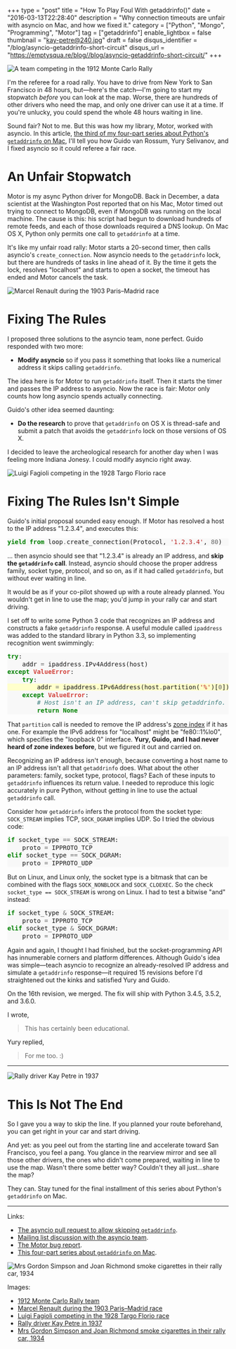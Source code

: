 +++
type = "post"
title = "How To Play Foul With getaddrinfo()"
date = "2016-03-13T22:28:40"
description = "Why connection timeouts are unfair with asyncio on Mac, and how we fixed it."
category = ["Python", "Mongo", "Programming", "Motor"]
tag = ["getaddrinfo"]
enable_lightbox = false
thumbnail = "kay-petre@240.jpg"
draft = false
disqus_identifier = "/blog/asyncio-getaddrinfo-short-circuit"
disqus_url = "https://emptysqua.re/blog//blog/asyncio-getaddrinfo-short-circuit/"
+++

<p><img alt="A team competing in the 1912 Monte Carlo Rally" src="Russo-balt_s24-55_ralli_monte-karlo_1.jpg" /></p>
<p>I'm the referee for a road rally. You have to drive from New York to San Francisco in 48 hours, but&mdash;here's the catch&mdash;I'm going to start my stopwatch <em>before</em> you can look at the map. Worse, there are hundreds of other drivers who need the map, and only one driver can use it at a time. If you're unlucky, you could spend the whole 48 hours waiting in line.</p>
<p>Sound fair? Not to me. But this was how my library, Motor, worked with asyncio. In this article, <a href="/getaddrinfo-on-macosx/">the third of my four-part series about Python's <code>getaddrinfo</code> on Mac</a>, I'll tell you how Guido van Rossum, Yury Selivanov, and I fixed asyncio so it could referee a fair race.</p>
<h1 id="an-unfair-stopwatch">An Unfair Stopwatch</h1>
<p>Motor is my async Python driver for MongoDB. Back in December, a data scientist at the Washington Post reported that on his Mac, Motor timed out trying to connect to MongoDB, even if MongoDB was running on the local machine. The cause is this: his script had begun to download hundreds of remote feeds, and each of those downloads required a DNS lookup. On Mac OS X, Python only permits one call to <code>getaddrinfo</code> at a time.</p>
<p>It's like my unfair road rally: Motor starts a 20-second timer, then calls asyncio's <code>create_connection</code>. Now asyncio needs to the <code>getaddrinfo</code> lock, but there are hundreds of tasks in line ahead of it. By the time it gets the lock, resolves "localhost" and starts to open a socket, the timeout has ended and Motor cancels the task.</p>
<p><img alt="Marcel Renault during the 1903 Paris–Madrid race" src="Marcel_Renault_1903.jpg" /></p>
<h1 id="fixing-the-rules">Fixing The Rules</h1>
<p>I proposed three solutions to the asyncio team, none perfect. Guido responded with two more:</p>
<ul>
<li><strong>Modify asyncio</strong> so if you pass it something that looks like a numerical address it skips calling <code>getaddrinfo</code>.</li>
</ul>
<p>The idea here is for Motor to run <code>getaddrinfo</code> itself. Then it starts the timer and passes the IP address to asyncio. Now the race is fair: Motor only counts how long asyncio spends actually connecting.</p>
<p>Guido's other idea seemed daunting:</p>
<ul>
<li><strong>Do the research</strong> to prove that <code>getaddrinfo</code> on OS X is thread-safe and submit a patch that avoids the <code>getaddrinfo</code> lock on those versions of OS X.</li>
</ul>
<p>I decided to leave the archeological research for another day when I was feeling more Indiana Jonesy. I could modify asyncio right away.</p>
<p><img alt="Luigi Fagioli competing in the 1928 Targo Florio race" src="Luigi_Fagioli_at_the_1928_Targa_Florio.jpg" /></p>
<h1 id="fixing-the-rules-isnt-simple">Fixing The Rules Isn't Simple</h1>
<p>Guido's initial proposal sounded easy enough. If Motor has resolved a host to the IP address "1.2.3.4", and executes this:</p>
<div class="codehilite" style="background: #f8f8f8"><pre style="line-height: 125%"><span style="color: #008000; font-weight: bold">yield from</span> loop<span style="color: #666666">.</span>create_connection(Protocol, <span style="color: #BA2121">&#39;1.2.3.4&#39;</span>, <span style="color: #666666">80</span>)
</pre></div>


<p>... then asyncio should see that "1.2.3.4" is already an IP address, and <strong>skip the <code>getaddrinfo</code> call</strong>. Instead, asyncio should choose the proper address family, socket type, protocol, and so on, as if it had called <code>getaddrinfo</code>, but without ever waiting in line.</p>
<p>It would be as if your co-pilot showed up with a route already planned. You wouldn't get in line to use the map; you'd jump in your rally car and start driving.</p>
<p>I set off to write some Python 3 code that recognizes an IP address and constructs a fake <code>getaddrinfo</code> response. A useful module called <code>ipaddress</code> was added to the standard library in Python 3.3, so implementing recognition went swimmingly:</p>
<div class="codehilite" style="background: #f8f8f8"><pre style="line-height: 125%"><span style="color: #008000; font-weight: bold">try</span>:
    addr <span style="color: #666666">=</span> ipaddress<span style="color: #666666">.</span>IPv4Address(host)
<span style="color: #008000; font-weight: bold">except</span> <span style="color: #D2413A; font-weight: bold">ValueError</span>:
    <span style="color: #008000; font-weight: bold">try</span>:
<span style="background-color: #ffffcc">        addr <span style="color: #666666">=</span> ipaddress<span style="color: #666666">.</span>IPv6Address(host<span style="color: #666666">.</span>partition(<span style="color: #BA2121">&#39;%&#39;</span>)[<span style="color: #666666">0</span>])
</span>    <span style="color: #008000; font-weight: bold">except</span> <span style="color: #D2413A; font-weight: bold">ValueError</span>:
        <span style="color: #408080; font-style: italic"># Host isn&#39;t an IP address, can&#39;t skip getaddrinfo.</span>
        <span style="color: #008000; font-weight: bold">return</span> <span style="color: #008000; font-weight: bold">None</span>
</pre></div>


<p>That <code>partition</code> call is needed to remove the IP address's <a href="https://en.wikipedia.org/wiki/IPv6_address#Link-local_addresses_and_zone_indices">zone index</a> if it has one. For example the IPv6 address for "localhost" might be "fe80::1%lo0", which specifies the "loopback 0" interface. <strong>Yury, Guido, and I had never heard of zone indexes before</strong>, but we figured it out and carried on.</p>
<p>Recognizing an IP address isn't enough, because converting a host name to an IP address isn't all that <code>getaddrinfo</code> does. What about the other parameters: family, socket type, protocol, flags? Each of these inputs to <code>getaddrinfo</code> influences its return value. I needed to reproduce this logic accurately in pure Python, without getting in line to use the actual <code>getaddrinfo</code> call.</p>
<p>Consider how <code>getaddrinfo</code> infers the protocol from the socket type: <code>SOCK_STREAM</code> implies TCP, <code>SOCK_DGRAM</code> implies UDP. So I tried the obvious code:</p>
<div class="codehilite" style="background: #f8f8f8"><pre style="line-height: 125%"><span style="color: #008000; font-weight: bold">if</span> socket_type <span style="color: #666666">==</span> SOCK_STREAM:
    proto <span style="color: #666666">=</span> IPPROTO_TCP
<span style="color: #008000; font-weight: bold">elif</span> socket_type <span style="color: #666666">==</span> SOCK_DGRAM:
    proto <span style="color: #666666">=</span> IPPROTO_UDP
</pre></div>


<p>But on Linux, and Linux only, the socket type is a bitmask that can be combined with the flags <code>SOCK_NONBLOCK</code> and <code>SOCK_CLOEXEC</code>. So the check <code>socket_type == SOCK_STREAM</code> is wrong on Linux. I had to test a bitwise "and" instead:</p>
<div class="codehilite" style="background: #f8f8f8"><pre style="line-height: 125%"><span style="color: #008000; font-weight: bold">if</span> socket_type <span style="color: #666666">&amp;</span> SOCK_STREAM:
    proto <span style="color: #666666">=</span> IPPROTO_TCP
<span style="color: #008000; font-weight: bold">elif</span> socket_type <span style="color: #666666">&amp;</span> SOCK_DGRAM:
    proto <span style="color: #666666">=</span> IPPROTO_UDP
</pre></div>


<p>Again and again, I thought I had finished, but the socket-programming API has innumerable corners and platform differences. Although Guido's idea was simple&mdash;teach asyncio to recognize an already-resolved IP address and simulate a <code>getaddrinfo</code> response&mdash;it required 15 revisions before I'd straightened out the kinks and satisfied Yury and Guido.</p>
<p>On the 16th revision, we merged. The fix will ship with Python 3.4.5, 3.5.2, and 3.6.0.</p>
<p>I wrote, </p>
<blockquote>
<p>This has certainly been educational.</p>
</blockquote>
<p>Yury replied,</p>
<blockquote>
<p>For me too. :)</p>
</blockquote>
<hr />
<p><img alt="Rally driver Kay Petre in 1937" src="kay-petre.jpg" /></p>
<h1 id="this-is-not-the-end">This Is Not The End</h1>
<p>So I gave you a way to skip the line. If you planned your route beforehand, you can get right in your car and start driving.</p>
<p>And yet: as you peel out from the starting line and accelerate toward San Francisco, you feel a pang. You glance in the rearview mirror and see all those other drivers, the ones who didn't come prepared, waiting in line to use the map. Wasn't there some better way? Couldn't they all just...share the map?</p>
<p>They can. Stay tuned for the final installment of this series about Python's <code>getaddrinfo</code> on Mac.</p>
<hr />
<p>Links:</p>
<ul>
<li><a href="https://github.com/python/asyncio/pull/302">The asyncio pull request to allow skipping <code>getaddrinfo</code></a>.</li>
<li><a href="https://groups.google.com/forum/#!topic/python-tulip/-SFI8kkQEj4/discussion">Mailing list discussion with the asyncio team</a>.</li>
<li><a href="https://jira.mongodb.org/browse/MOTOR-100">The Motor bug report</a>.</li>
<li><a href="/getaddrinfo-on-macosx/">This four-part series about <code>getaddrinfo</code> on Mac</a>.</li>
</ul>
<p><img alt="Mrs Gordon Simpson and Joan Richmond smoke cigarettes in their rally car, 1934" src="gordon-simpson-joan-richmond.jpg" /></p>
<p>Images:</p>
<ul>
<li><a href="https://en.wikipedia.org/wiki/Rallying#/media/File:Russo-balt_s24-55_ralli_monte-karlo_1.jpg">1912 Monte Carlo Rally team</a></li>
<li><a href="https://en.wikipedia.org/wiki/Rallying#/media/File:Marcel_Renault_1903.jpg">Marcel Renault during the 1903 Paris–Madrid race</a></li>
<li><a href="https://en.wikipedia.org/wiki/Targa_Florio">Luigi Fagioli competing in the 1928 Targo Florio race</a></li>
<li><a href="http://silodrome.com/lady-racing-drivers-brooklands/">Rally driver Kay Petre in 1937</a></li>
<li><a href="http://silodrome.com/lady-racing-drivers-brooklands/">Mrs Gordon Simpson and Joan Richmond smoke cigarettes in their rally car, 1934</a></li>
</ul>
